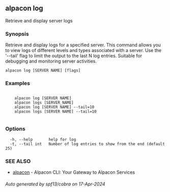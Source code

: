 ## alpacon log

Retrieve and display server logs

### Synopsis

Retrieve and display logs for a specified server. This command allows you 
	to view logs of different levels and types associated with a server. Use the '--tail' flag 
	to limit the output to the last N log entries. Suitable for debugging and monitoring 
	server activities.

```
alpacon log [SERVER NAME] [flags]
```

### Examples

```

	alpacon log [SERVER NAME]
	alpacon logs [SERVER_NAME]
	alpacon log [SERVER NAME] --tail=10
	alpacon logs [SERVER NAME] --tail=10
	
```

### Options

```
  -h, --help       help for log
  -t, --tail int   Number of log entries to show from the end (default 25)
```

### SEE ALSO

* [alpacon](alpacon.md)	 - Alpacon CLI: Your Gateway to Alpacon Services

###### Auto generated by spf13/cobra on 17-Apr-2024

